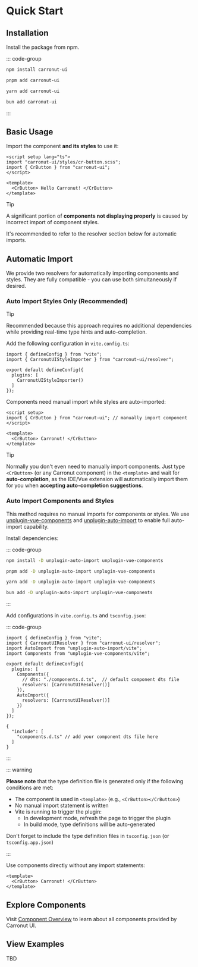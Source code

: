 # Quick Start

## Installation

Install the package from npm.

::: code-group

```sh [npm]
npm install carronut-ui
```

```sh [pnpm]
pnpm add carronut-ui
```

```sh [yarn]
yarn add carronut-ui
```

```sh [bun]
bun add carronut-ui
```

:::

## Basic Usage

Import the component **and its styles** to use it:

```vue{2,3,7} [App.vue]
<script setup lang="ts">
import "carronut-ui/styles/cr-button.scss";
import { CrButton } from "carronut-ui";
</script>

<template>
  <CrButton> Hello Carronut! </CrButton>
</template>
```

> [!TIP]
> A significant portion of **components not displaying properly** is caused by incorrect import of component styles.
>
> It's recommended to refer to the resolver section below for automatic imports.

## Automatic Import

We provide two resolvers for automatically importing components and styles. They are fully compatible - you can use both simultaneously if desired.

### Auto Import Styles Only (Recommended)

> [!TIP]
> Recommended because this approach requires no additional dependencies while providing real-time type hints and auto-completion.

Add the following configuration in `vite.config.ts`:

```ts{2,6} [vite.config.ts]
import { defineConfig } from "vite";
import { CarronutUIStyleImporter } from "carronut-ui/resolver";

export default defineConfig({
  plugins: [
    CarronutUIStyleImporter()
  ]
});
```

Components need manual import while styles are auto-imported:

```vue{2,6} [App.vue]
<script setup>
import { CrButton } from "carronut-ui"; // manually import component
</script>

<template>
  <CrButton> Carronut! </CrButton>
</template>
```

> [!TIP]
> Normally you don't even need to manually import components. Just type `<CrButton>` (or any Carronut component) in the `<template>` and wait for **auto-completion**, as the IDE/Vue extension will automatically import them for you when **accepting auto-completion suggestions**.

### Auto Import Components and Styles

This method requires no manual imports for components or styles. We use [unplugin-vue-components](https://github.com/unplugin/unplugin-vue-components) and [unplugin-auto-import](https://github.com/unplugin/unplugin-auto-import) to enable full auto-import capability.

Install dependencies:

::: code-group

```sh [npm]
npm install -D unplugin-auto-import unplugin-vue-components
```

```sh [pnpm]
pnpm add -D unplugin-auto-import unplugin-vue-components
```

```sh [yarn]
yarn add -D unplugin-auto-import unplugin-vue-components
```

```sh [bun]
bun add -D unplugin-auto-import unplugin-vue-components
```

:::

Add configurations in `vite.config.ts` and `tsconfig.json`:

::: code-group

```ts{2-4,8-14} [vite.config.ts]
import { defineConfig } from "vite";
import { CarronutUIResolver } from "carronut-ui/resolver";
import AutoImport from "unplugin-auto-import/vite";
import Components from "unplugin-vue-components/vite";

export default defineConfig({
  plugins: [
    Components({
      // dts: "./components.d.ts",  // default component dts file
      resolvers: [CarronutUIResolver()]
    }),
    AutoImport({
      resolvers: [CarronutUIResolver()]
    })
  ]
});
```

```json{3} [tsconfig.json]
{
  "include": [
    "components.d.ts" // add your component dts file here
  ]
}
```

:::

::: warning

**Please note** that the type definition file is generated only if the following conditions are met:

- The component is used in `<template>` (e.g., `<CrButton></CrButton>`)
- No manual import statement is written
- Vite is running to trigger the plugin:
  - In development mode, refresh the page to trigger the plugin
  - In build mode, type definitions will be auto-generated

Don't forget to include the type definition files in `tsconfig.json` (or `tsconfig.app.json`)

:::

Use components directly without any import statements:

```vue{2} [App.vue]
<template>
  <CrButton> Carronut! </CrButton>
</template>
```

## Explore Components

Visit [Component Overview](../../components/overview/all-components) to learn about all components provided by Carronut UI.

## View Examples

TBD
